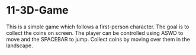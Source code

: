 # 11-3D-Game

This is a simple game which follows a first-person character. The goal is to collect the coins on screen. The player can 
be controlled using ASWD to move and the SPACEBAR to jump. Collect coins by moving over them in the landscape. 
